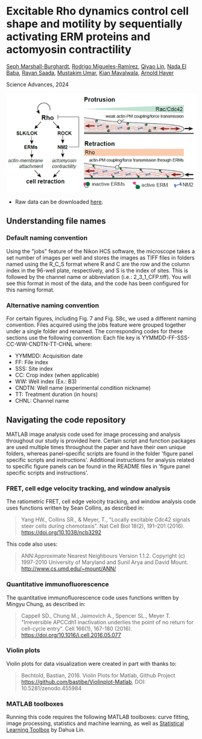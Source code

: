 # Excitable Rho dynamics control cell shape and motility by sequentially activating ERM proteins and actomyosin contractility
[Seph Marshall-Burghardt](https://orcid.org/0009-0000-7634-9768), [Rodrigo Migueles-Ramirez](https://orcid.org/0000-0002-6087-1348), [Qiyao Lin](https://orcid.org/0009-0003-6436-9237), [Nada El Baba](https://orcid.org/0000-0002-2658-8426), [Rayan Saada](), [Mustakim Umar](), [Kian Mavalwala](https://orcid.org/0009-0009-9631-9852), [Arnold Hayer](https://orcid.org/0000-0001-7808-8880)

Science Advances, 2024

![](GraphicalAbstract.png)

- Raw data can be downloaded [here](https://doi.org/10.20383/103.01016).

## Understanding file names
### Default naming convention
Using the "jobs" feature of the Nikon HCS software, the microscope takes a set number of images per well and stores the images as TIFF files in folders named using the R_C_S format where R and C are the row and the column index in the 96-well plate, respectively, and S is the index of sites. This is followed by the channel name or abbreviation (i.e.: 2_3_1_CFP.tiff). You will see this format in most of the data, and the code has been configured for this naming format.
### Alternative naming convention
For certain figures, including Fig. 7 and Fig. S8c, we used a different naming convention.  Files acquired using the jobs feature were grouped together under a single folder and renamed. The corresponding codes for these sections use the following convention: 
Each file key is YYMMDD-FF-SSS-CC-WW-CNDTN-TT-CHNL where:
* YYMMDD: Acquisition date
* FF: File index
* SSS: Site index
* CC: Crop index (when applicable)
* WW: Well index (Ex.: B3)
* CNDTN: Well name (experimental condition nickname)
* TT: Treatment duration (in hours)
* CHNL: Channel name

## Navigating the code repository 
MATLAB image analysis code used for image processing and analysis throughout our study is provided here. Certain script and function packages are used multiple times throughout the paper and have their own unique folders, whereas panel-specific scripts are found in the folder 'figure panel specific scripts and instructions'.  Additional instructions for analysis related to specific figure panels can be found in the README files in 'figure panel specific scripts and instructions'. 

### FRET, cell edge velocity tracking, and window analysis 
The ratiometric FRET, cell edge velocity tracking, and window analysis code uses functions written by Sean Collins, as described in:
> Yang HW., Collins SR., & Meyer, T., "Locally excitable Cdc42 signals steer cells during chemotaxis". Nat Cell Biol 18(2), 191–201 (2016). https://doi.org/10.1038/ncb3292
 
This code also uses: 
> ANN:Approximate Nearest Neighbours Version 1.1.2. Copyright (c) 1997-2010 University of Maryland and Sunil Arya and David Mount. http://www.cs.umd.edu/~mount/ANN/

### Quantitative immunofluorescence 
The quantitative immunofluorescence code uses functions written by Mingyu Chung, as described in:
> Cappell SD., Chung M., Jaimovich A., Spencer SL., Meyer T. "Irreversible APCCdh1 inactivation underlies the point of no return for cell-cycle entry". Cell 166(1), 167-180 (2016). https://doi.org/10.1016/j.cell.2016.05.077

### Violin plots 
Violin plots for data visualization were created in part with thanks to:
> Bechtold, Bastian, 2016. Violin Plots for Matlab, Github Project  
> https://github.com/bastibe/Violinplot-Matlab, DOI: 10.5281/zenodo.455984

### MATLAB toolboxes 
Running this code requires the following MATLAB toolboxes: curve fitting, image processing, statistics and machine learning, as well as [Statistical Learning Toolbox](https://www.mathworks.com/matlabcentral/fileexchange/12333-statistical-learning-toolbox?s_tid=FX_rc2_behav) by Dahua Lin. 


